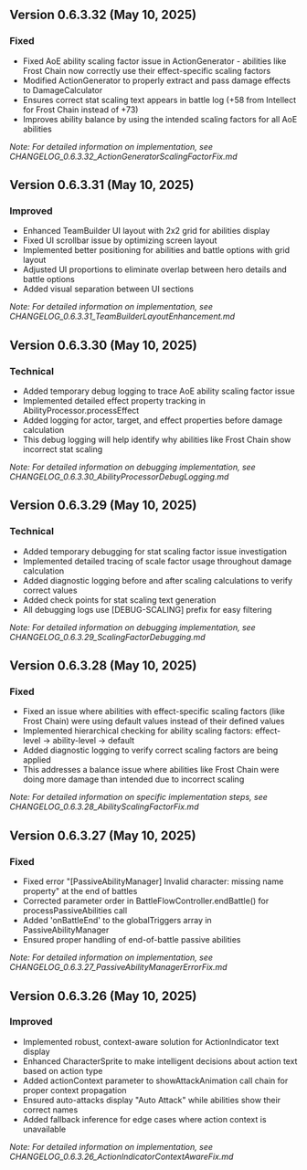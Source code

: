 ## Version 0.6.3.32 (May 10, 2025)

### Fixed
- Fixed AoE ability scaling factor issue in ActionGenerator - abilities like Frost Chain now correctly use their effect-specific scaling factors
- Modified ActionGenerator to properly extract and pass damage effects to DamageCalculator
- Ensures correct stat scaling text appears in battle log (+58 from Intellect for Frost Chain instead of +73)
- Improves ability balance by using the intended scaling factors for all AoE abilities

*Note: For detailed information on implementation, see CHANGELOG_0.6.3.32_ActionGeneratorScalingFactorFix.md*

## Version 0.6.3.31 (May 10, 2025)

### Improved
- Enhanced TeamBuilder UI layout with 2x2 grid for abilities display
- Fixed UI scrollbar issue by optimizing screen layout
- Implemented better positioning for abilities and battle options with grid layout
- Adjusted UI proportions to eliminate overlap between hero details and battle options
- Added visual separation between UI sections

*Note: For detailed information on implementation, see CHANGELOG_0.6.3.31_TeamBuilderLayoutEnhancement.md*

## Version 0.6.3.30 (May 10, 2025)

### Technical
- Added temporary debug logging to trace AoE ability scaling factor issue
- Implemented detailed effect property tracking in AbilityProcessor.processEffect
- Added logging for actor, target, and effect properties before damage calculation
- This debug logging will help identify why abilities like Frost Chain show incorrect stat scaling

*Note: For detailed information on debugging implementation, see CHANGELOG_0.6.3.30_AbilityProcessorDebugLogging.md*

## Version 0.6.3.29 (May 10, 2025)

### Technical
- Added temporary debugging for stat scaling factor issue investigation
- Implemented detailed tracing of scale factor usage throughout damage calculation
- Added diagnostic logging before and after scaling calculations to verify correct values
- Added check points for stat scaling text generation
- All debugging logs use [DEBUG-SCALING] prefix for easy filtering

*Note: For detailed information on debugging implementation, see CHANGELOG_0.6.3.29_ScalingFactorDebugging.md*

## Version 0.6.3.28 (May 10, 2025)

### Fixed
- Fixed an issue where abilities with effect-specific scaling factors (like Frost Chain) were using default values instead of their defined values
- Implemented hierarchical checking for ability scaling factors: effect-level → ability-level → default
- Added diagnostic logging to verify correct scaling factors are being applied
- This addresses a balance issue where abilities like Frost Chain were doing more damage than intended due to incorrect scaling

*Note: For detailed information on specific implementation steps, see CHANGELOG_0.6.3.28_AbilityScalingFactorFix.md*

## Version 0.6.3.27 (May 10, 2025)

### Fixed
- Fixed error "[PassiveAbilityManager] Invalid character: missing name property" at the end of battles
- Corrected parameter order in BattleFlowController.endBattle() for processPassiveAbilities call
- Added 'onBattleEnd' to the globalTriggers array in PassiveAbilityManager
- Ensured proper handling of end-of-battle passive abilities

*Note: For detailed information on implementation, see CHANGELOG_0.6.3.27_PassiveAbilityManagerErrorFix.md*

## Version 0.6.3.26 (May 10, 2025)

### Improved
- Implemented robust, context-aware solution for ActionIndicator text display
- Enhanced CharacterSprite to make intelligent decisions about action text based on action type
- Added actionContext parameter to showAttackAnimation call chain for proper context propagation
- Ensured auto-attacks display "Auto Attack" while abilities show their correct names
- Added fallback inference for edge cases where action context is unavailable

*Note: For detailed information on implementation, see CHANGELOG_0.6.3.26_ActionIndicatorContextAwareFix.md*